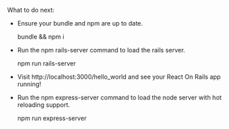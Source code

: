 What to do next:

  - Ensure your bundle and npm are up to date.

      bundle && npm i

  - Run the npm rails-server command to load the rails server.

      npm run rails-server

  - Visit http://localhost:3000/hello_world and see your React On Rails app running!

  - Run the npm express-server command to load the node server with hot reloading support.

      npm run express-server
